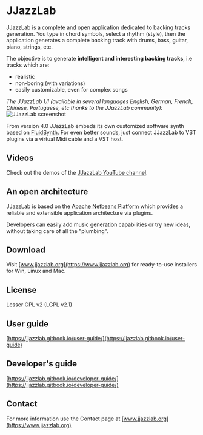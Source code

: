 
# JJazzLab

JJazzLab is a complete and open application dedicated to backing tracks generation. You type in chord symbols, select a rhythm (style), then the application generates a complete backing track with drums, bass, guitar, piano, strings, etc. 

The objective is to generate **intelligent and interesting backing tracks**, i.e tracks which are: 
- realistic
- non-boring (with variations)
- easily customizable, even for complex songs

*The JJazzLab UI (available in several languages English, German, French, Chinese, Portuguese, etc thanks to the JJazzLab community):* 
![JJazzLab screenshot](https://github.com/jjazzboss/JJazzLab/blob/master/graphics/JJazzLab3.0Full.png)

From version 4.0 JJazzLab embeds its own customized software synth based on [FluidSynth](https://www.fluidsynth.org/). For even better sounds, just connect JJazzLab to VST plugins via a virtual Midi cable and a VST host.

## Videos

Check out the demos of the [JJazzLab YouTube channel](https://www.youtube.com/channel/UC0L3SwjY6bhTj6jsbOYzzAw).

## An open architecture

JJazzLab is based on the [Apache Netbeans Platform](https://netbeans.org/features/platform/features.html) which provides a reliable and extensible application architecture via plugins.

Developers can easily add music generation capabilities or try new ideas, without taking care of all the "plumbing".

## Download 

Visit [www.jjazzlab.org](https://www.jjazzlab.org) for ready-to-use installers for Win, Linux and Mac.

## License

Lesser GPL v2 (LGPL v2.1)

## User guide

[https://jjazzlab.gitbook.io/user-guide/](https://jjazzlab.gitbook.io/user-guide)

## Developer's guide 

[https://jjazzlab.gitbook.io/developer-guide/](https://jjazzlab.gitbook.io/developer-guide/)

## Contact

For more information use the Contact page at [www.jjazzlab.org](https://www.jjazzlab.org)

